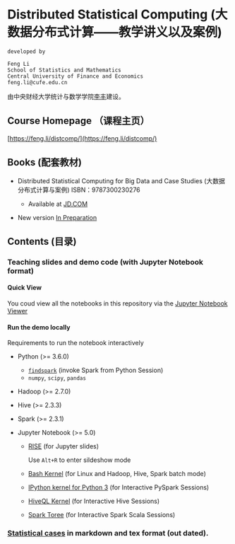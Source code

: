 # Distributed Statistical Computing (大数据分布式计算——教学讲义以及案例)

    developed by

    Feng Li
    School of Statistics and Mathematics
    Central University of Finance and Economics
    feng.li@cufe.edu.cn
    
由中央财经大学统计与数学学院[李丰](https://feng.li/)建设。

## Course Homepage （课程主页）

   [https://feng.li/distcomp/](https://feng.li/distcomp/)

## Books (配套教材)

- Distributed Statistical Computing for Big Data and Case Studies (大数据分布式计算与案例) ISBN：9787300230276
    - Available at [JD.COM](https://item.jd.com/11990410.html)

- New version [In Preparation](https://github.com/feng-li/distcompbook)

## Contents (目录)

### Teaching slides and demo code (with Jupyter Notebook format)

#### Quick View

You coud view all the notebooks in this repository via the [Jupyter Notebook Viewer](https://nbviewer.jupyter.org/github/feng-li/Distributed-Statistical-Computing)

#### Run the demo locally
Requirements to run the notebook interactively

- Python (>= 3.6.0)
  - [`findspark`](https://github.com/minrk/findspark) (invoke Spark from Python Session)
  - `numpy`, `scipy`, `pandas`

- Hadoop (>= 2.7.0)
- Hive   (>= 2.3.3)
- Spark  (>= 2.3.1)

- Jupyter Notebook (>= 5.0)

    - [RISE](https://github.com/damianavila/RISE) (for Jupyter slides)
        
        Use `Alt+R` to enter sildeshow mode
        
    - [Bash Kernel](https://github.com/takluyver/bash_kernel) (for Linux and Hadoop, Hive, Spark batch mode)
    - [IPython kernel for Python 3](https://ipython.readthedocs.io/en/latest/install/kernel_install.html) (for Interactive PySpark Sessions)
    - [HiveQL Kernel](https://github.com/EDS-APHP/HiveQLKernel) (for Interactive Hive Sessions)
    - [Spark Toree](https://toree.apache.org/docs/current/user/quick-start/) (for Interactive Spark Scala Sessions)

### [Statistical cases](https://github.com/feng-li/Distributed-Statistical-Computing/tree/master/book-examples) in markdown and tex format  (out dated).
